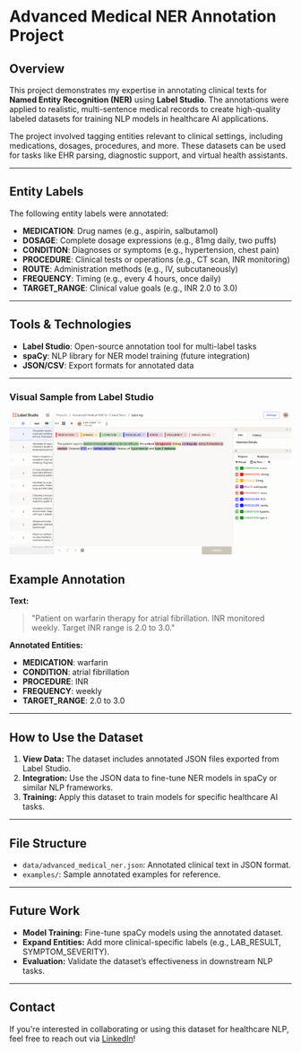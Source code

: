 # Advanced Medical NER Annotation Project

## Overview
This project demonstrates my expertise in annotating clinical texts for **Named Entity Recognition (NER)** using **Label Studio**. The annotations were applied to realistic, multi-sentence medical records to create high-quality labeled datasets for training NLP models in healthcare AI applications.

The project involved tagging entities relevant to clinical settings, including medications, dosages, procedures, and more. These datasets can be used for tasks like EHR parsing, diagnostic support, and virtual health assistants.

---

## Entity Labels

The following entity labels were annotated:

- **MEDICATION**: Drug names (e.g., aspirin, salbutamol)
- **DOSAGE**: Complete dosage expressions (e.g., 81mg daily, two puffs)
- **CONDITION**: Diagnoses or symptoms (e.g., hypertension, chest pain)
- **PROCEDURE**: Clinical tests or operations (e.g., CT scan, INR monitoring)
- **ROUTE**: Administration methods (e.g., IV, subcutaneously)
- **FREQUENCY**: Timing (e.g., every 4 hours, once daily)
- **TARGET_RANGE**: Clinical value goals (e.g., INR 2.0 to 3.0)

---

## Tools & Technologies

- **Label Studio**: Open-source annotation tool for multi-label tasks
- **spaCy**: NLP library for NER model training (future integration)
- **JSON/CSV**: Export formats for annotated data

---

### Visual Sample from Label Studio

![Label Studio Screenshot](./label-studio-annotation.png)


## Example Annotation

**Text:**
> "Patient on warfarin therapy for atrial fibrillation. INR monitored weekly. Target INR range is 2.0 to 3.0."

**Annotated Entities:**
- **MEDICATION**: warfarin
- **CONDITION**: atrial fibrillation
- **PROCEDURE**: INR
- **FREQUENCY**: weekly
- **TARGET_RANGE**: 2.0 to 3.0

---

## How to Use the Dataset

1. **View Data:** The dataset includes annotated JSON files exported from Label Studio.
2. **Integration:** Use the JSON data to fine-tune NER models in spaCy or similar NLP frameworks.
3. **Training:** Apply this dataset to train models for specific healthcare AI tasks.

---

## File Structure

- `data/advanced_medical_ner.json`: Annotated clinical text in JSON format.
- `examples/`: Sample annotated examples for reference.

---

## Future Work

- **Model Training:** Fine-tune spaCy models using the annotated dataset.
- **Expand Entities:** Add more clinical-specific labels (e.g., LAB_RESULT, SYMPTOM_SEVERITY).
- **Evaluation:** Validate the dataset’s effectiveness in downstream NLP tasks.

---

## Contact
If you're interested in collaborating or using this dataset for healthcare NLP, feel free to reach out via [LinkedIn](www.linkedin.com/in/samuel-n-ngari)!
